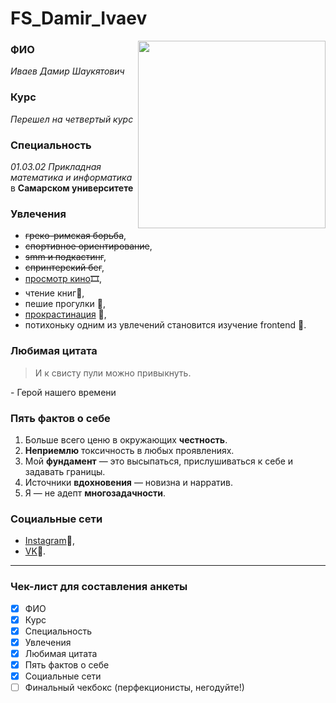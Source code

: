 # FS_Damir_Ivaev
<img src="https://i.imgur.com/01sKMZh.jpg" width=300 align="right" />

### ФИО
_Иваев Дамир Шаукятович_ 

### Курс
_Перешел на четвертый курс_

### Специальность
_01.03.02 Прикладная математика и информатика_ в **Самарском университете**

### Увлечения
- ~~греко-римская борьба~~,
- ~~спортивное ориентирование~~,
- ~~smm и подкастинг~~,
- ~~спринтерский бег~~,
- [просмотр кино](https://letterboxd.com/slicenbeat/)🎞,
- чтение книг📖,
- пешие прогулки 🚶,
- [прокрастинация](https://pointerpointer.com/) 🤡,
- потихоньку одним из увлечений становится изучение frontend 🤔.

### Любимая цитата
> И к свисту пули можно привыкнуть.

\- Герой нашего времени

### Пять фактов о себе
1. Больше всего ценю в окружающих **честность**. 
2. **Неприемлю** токсичность в любых проявлениях.
3. Мой **фундамент** — это высыпаться, прислушиваться к себе и задавать границы.
4. Источники **вдохновения** — новизна и нарратив.
5. Я — не адепт **многозадачности**. 

### Социальные сети
- [Instagram](https://www.instagram.com/slicenbeat/)📸,
- [VK](https://vk.com/slicenbeat)🤦.
___

### Чек-лист для составления анкеты
- [X] ФИО
- [X] Курс
- [X] Специальность
- [X] Увлечения
- [X] Любимая цитата
- [X] Пять фактов о себе
- [X] Социальные сети
- [ ] Финальный чекбокс (перфекционисты, негодуйте!)